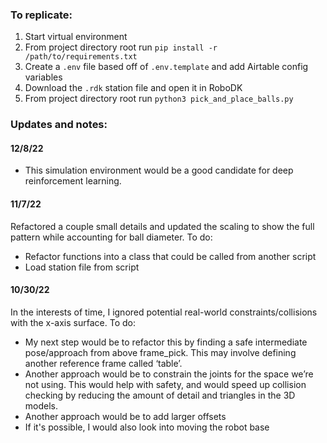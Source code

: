 ### To replicate:
1. Start virtual environment
2. From project directory root run `pip install -r /path/to/requirements.txt`
3. Create a `.env` file based off of `.env.template` and add Airtable config variables
4. Download the `.rdk` station file and open it in RoboDK
5. From project directory root run `python3 pick_and_place_balls.py`

### Updates and notes:
#### 12/8/22
* This simulation environment would be a good candidate for deep reinforcement learning.  

#### 11/7/22
Refactored a couple small details and updated the scaling to show the full pattern while accounting for ball diameter. To do:
* Refactor functions into a class that could be called from another script
* Load station file from script

#### 10/30/22
In the interests of time, I ignored potential real-world constraints/collisions with the x-axis surface.  To do:
* My next step would be to refactor this by finding a safe intermediate pose/approach from above frame_pick.  This may involve defining another reference frame called ‘table’.
* Another approach would be to constrain the joints for the space we’re not using.  This would help with safety, and would speed up collision checking by reducing the amount of detail and triangles in the 3D models.
* Another approach would be to add larger offsets
* If it's possible, I would also look into moving the robot base